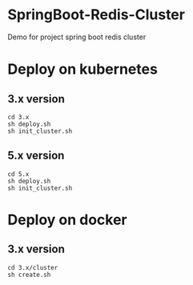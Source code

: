 # SpringBoot-Redis-Cluster
Demo for project spring boot redis cluster  

# Deploy on kubernetes
## 3.x version
```shell
cd 3.x
sh deploy.sh
sh init_cluster.sh
```
## 5.x version
```shell
cd 5.x
sh deploy.sh
sh init_cluster.sh
```

# Deploy on docker
## 3.x version
```shell
cd 3.x/cluster
sh create.sh
```